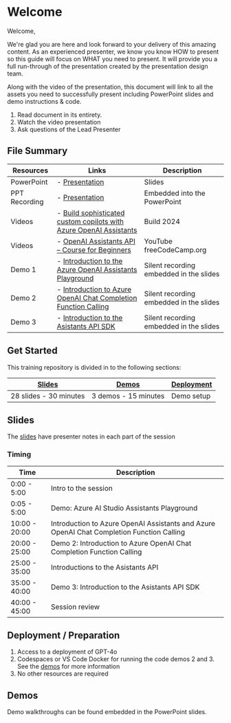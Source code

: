 # Welcome

Welcome,

We're glad you are here and look forward to your delivery of this amazing content. As an experienced presenter, we know you know HOW to present so this guide will focus on WHAT you need to present. It will provide you a full run-through of the presentation created by the presentation design team.

Along with the video of the presentation, this document will link to all the assets you need to successfully present including PowerPoint slides and demo instructions &
code.

1. Read document in its entirety.
2. Watch the video presentation
3. Ask questions of the Lead Presenter

## File Summary

| Resources          | Links                            | Description |
|-------------------|----------------------------------|-------------------|
| PowerPoint        | - [Presentation](https://microsoft.sharepoint.com/:p:/t/AI-Tour-FY25/EWq0D6KsooxAsOApmBEcOtMBbe036J_zeU2rm-E-WZzbow?e=HouuhG) | Slides |
| PPT Recording    | - [Presentation](https://microsoft.sharepoint.com/:p:/t/AI-Tour-FY25/EWq0D6KsooxAsOApmBEcOtMBbe036J_zeU2rm-E-WZzbow?e=HouuhG) | Embedded into the PowerPoint |
| Videos            | - [Build sophisticated custom copilots with Azure OpenAI Assistants](https://build.microsoft.com/en-US/sessions/2ac412b4-3e6a-4107-8c62-910e18cbe94c) | Build 2024 |
| Videos            | - [OpenAI Assistants API – Course for Beginners](https://www.youtube.com/watch?v=qHPonmSX4Ms&t=10648s) | YouTube freeCodeCamp.org |
| Demo 1            | - [Introduction to the Azure OpenAI Assistants Playground](demo-1/README.md) | Silent recording embedded in the slides  |
| Demo 2            | - [Introduction to Azure OpenAI Chat Completion Function Calling](demos-2-3/demo-2-function-calling.ipynb) | Silent recording embedded in the slides  |
| Demo 3            | - [Introduction to the Asistants API SDK](demos-2-3/demo-3-contoso-sales-analysis.ipynb) | Silent recording embedded in the slides |

## Get Started

This training repository is divided in to the following sections:

| [Slides](#slides) | [Demos](demos/README.md) | [Deployment](deployment/README.md) |
|-------------------|---------------------------|--------------------------------------
| 28 slides - 30 minutes| 3 demos - 15 minutes | Demo setup

## Slides

The [slides](https://microsoft.sharepoint.com/:p:/t/AI-Tour-FY25/EWq0D6KsooxAsOApmBEcOtMBbe036J_zeU2rm-E-WZzbow?e=HouuhG) have presenter notes in each part of the session

### Timing

| Time        | Description
--------------|-------------
0:00 - 5:00   | Intro to the session
0:05 - 5:00   | Demo: Azure AI Studio Assistants Playground
10:00 - 20:00  | Introduction to Azure OpenAI Assistants and Azure OpenAI Chat Completion Function Calling
20:00 - 25:00 | Demo 2: Introduction to Azure OpenAI Chat Completion Function Calling
25:00 - 35:00 | Introductions to the Asistants API
35:00 - 40:00 | Demo 3: Introduction to the Asistants API SDK
40:00 - 45:00 | Session review

## Deployment / Preparation

1. Access to a deployment of GPT-4o
1. Codespaces or VS Code Docker for running the code demos 2 and 3. See the [demos](demos-2-3/README.md) for more information
1. No other resources are required

## Demos

Demo walkthroughs can be found embedded in the PowerPoint slides.
